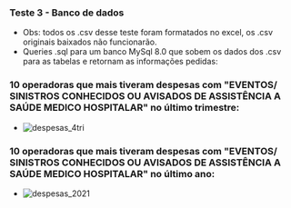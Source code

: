 ### Teste 3 - Banco de dados
* Obs: todos os .csv desse teste foram formatados no excel, os .csv originais baixados não funcionarão.
* Queries .sql para um banco MySql 8.0 que sobem os dados dos .csv para as tabelas e retornam as informações pedidas:

### 10 operadoras que mais tiveram despesas com "EVENTOS/ SINISTROS CONHECIDOS OU AVISADOS  DE ASSISTÊNCIA A SAÚDE MEDICO HOSPITALAR" no último trimestre:
* ![despesas_4tri](https://user-images.githubusercontent.com/99758612/171524412-17f47728-ec4d-4c8e-8b5d-85bf85fbe943.png)

### 10 operadoras que mais tiveram despesas com "EVENTOS/ SINISTROS CONHECIDOS OU AVISADOS  DE ASSISTÊNCIA A SAÚDE MEDICO HOSPITALAR" no último ano:
* ![despesas_2021](https://user-images.githubusercontent.com/99758612/171524493-8941d577-0b06-400c-8efe-5a69029fc4fd.png)
